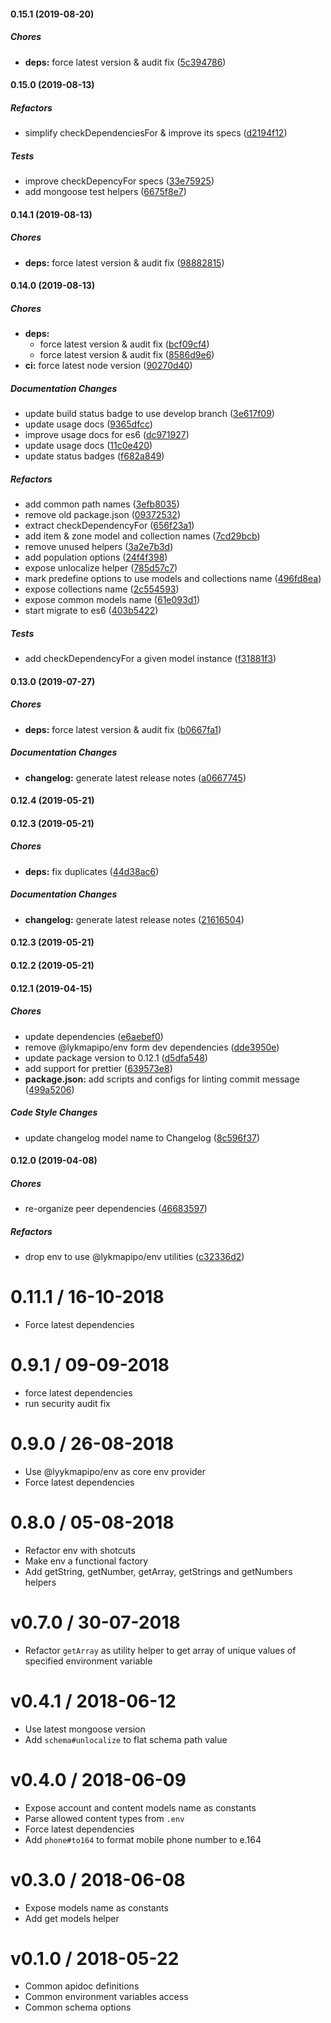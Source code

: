 #### 0.15.1 (2019-08-20)

##### Chores

* **deps:**  force latest version & audit fix ([5c394786](https://github.com/CodeTanzania/majifix-common/commit/5c3947867f325b4513c0ff211c037522d0018776))

#### 0.15.0 (2019-08-13)

##### Refactors

*  simplify checkDependenciesFor & improve its specs ([d2194f12](https://github.com/CodeTanzania/majifix-common/commit/d2194f122d5807ddffca08ab8162c3fc1c6b6b50))

##### Tests

*  improve checkDepencyFor specs ([33e75925](https://github.com/CodeTanzania/majifix-common/commit/33e75925166a125cfe0bbf652ff8c04da2368125))
*  add mongoose test helpers ([6675f8e7](https://github.com/CodeTanzania/majifix-common/commit/6675f8e7d28b22e78094a0f94300eb9497ea776f))

#### 0.14.1 (2019-08-13)

##### Chores

* **deps:**  force latest version & audit fix ([98882815](https://github.com/CodeTanzania/majifix-common/commit/98882815d814748b8c3fd17a7dc58de4f3c38a4b))

#### 0.14.0 (2019-08-13)

##### Chores

* **deps:**
  *  force latest version & audit fix ([bcf09cf4](https://github.com/CodeTanzania/majifix-common/commit/bcf09cf4bdf82c22c5fb4e469ce2d19a9b9deabb))
  *  force latest version & audit fix ([8586d9e6](https://github.com/CodeTanzania/majifix-common/commit/8586d9e65df6fc4944c7d3ebeb739aae351a69c7))
* **ci:**  force latest node version ([90270d40](https://github.com/CodeTanzania/majifix-common/commit/90270d4077898684086066b851375d1b27cd0db1))

##### Documentation Changes

*  update build status badge to use develop branch ([3e617f09](https://github.com/CodeTanzania/majifix-common/commit/3e617f09181fb980063e924c94f68d2ae1b3d701))
*  update usage docs ([9365dfcc](https://github.com/CodeTanzania/majifix-common/commit/9365dfccfbcc2238fb74f208b17fdb7c506a1e79))
*  improve usage docs for es6 ([dc971927](https://github.com/CodeTanzania/majifix-common/commit/dc971927ee4da2d6316c89a019d3b9b8bd1bc036))
*  update usage docs ([11c0e420](https://github.com/CodeTanzania/majifix-common/commit/11c0e4205c193dd1d185c34cd1eb77fe87cbac9b))
*  update status badges ([f682a849](https://github.com/CodeTanzania/majifix-common/commit/f682a849b8bb17e8107f5e02e9c987e0fe45e15d))

##### Refactors

*  add common path names ([3efb8035](https://github.com/CodeTanzania/majifix-common/commit/3efb80351a0ab91e79bb05539cb48288d59e8c2d))
*  remove old package.json ([09372532](https://github.com/CodeTanzania/majifix-common/commit/093725324cac01b6c834ace8147357af01fcc202))
*  extract checkDependencyFor ([656f23a1](https://github.com/CodeTanzania/majifix-common/commit/656f23a1e0f1150a7aa9be349dcc1a560e842a49))
*  add item & zone model and collection names ([7cd29bcb](https://github.com/CodeTanzania/majifix-common/commit/7cd29bcbf25fb3b2b8bb512e0f24c43b2397b840))
*  remove unused helpers ([3a2e7b3d](https://github.com/CodeTanzania/majifix-common/commit/3a2e7b3d6fd71cad5d382781fc1310b45a15ade5))
*  add population options ([24f4f398](https://github.com/CodeTanzania/majifix-common/commit/24f4f3986f662f0c652ee2e12370f5f72919d0b5))
*  expose unlocalize helper ([785d57c7](https://github.com/CodeTanzania/majifix-common/commit/785d57c78ba26de253e40c9a2e38c9ca5fa15d5a))
*  mark predefine options to use models and collections name ([496fd8ea](https://github.com/CodeTanzania/majifix-common/commit/496fd8ea75af129784822f089e60a9a51f6283d3))
*  expose collections name ([2c554593](https://github.com/CodeTanzania/majifix-common/commit/2c554593b99d6d979ecd5b7d91a349dc4eaa9524))
*  expose common models name ([61e093d1](https://github.com/CodeTanzania/majifix-common/commit/61e093d15b65c666bd6b71eb9b292dba80a99b61))
*  start migrate to es6 ([403b5422](https://github.com/CodeTanzania/majifix-common/commit/403b542255e783ac82959435d65e481a1e63cda0))

##### Tests

*  add checkDependencyFor a given model instance ([f31881f3](https://github.com/CodeTanzania/majifix-common/commit/f31881f3c792dc43852e2f0b1d111f13086925f0))

#### 0.13.0 (2019-07-27)

##### Chores

- **deps:** force latest version & audit fix ([b0667fa1](https://github.com/CodeTanzania/majifix-common/commit/b0667fa1770898dd4c01c77ae53dd185d2300d82))

##### Documentation Changes

- **changelog:** generate latest release notes ([a0667745](https://github.com/CodeTanzania/majifix-common/commit/a0667745bb504acf06c7d72ff624f1278b19a03b))

#### 0.12.4 (2019-05-21)

#### 0.12.3 (2019-05-21)

##### Chores

- **deps:** fix duplicates ([44d38ac6](https://github.com/CodeTanzania/majifix-common/commit/44d38ac60e99fab2c84be58e11039569b36fa901))

##### Documentation Changes

- **changelog:** generate latest release notes ([21616504](https://github.com/CodeTanzania/majifix-common/commit/21616504eb69ee98ca0ccbcdfc70de4ffb74c74c))

#### 0.12.3 (2019-05-21)

#### 0.12.2 (2019-05-21)

#### 0.12.1 (2019-04-15)

##### Chores

- update dependencies ([e6aebef0](https://github.com/CodeTanzania/majifix-common/commit/e6aebef05d90693c180c18616b9dcebbc16e5c1e))
- remove @lykmapipo/env form dev dependencies ([dde3950e](https://github.com/CodeTanzania/majifix-common/commit/dde3950e2f921afba36c5e63980a4a7d8b6f968d))
- update package version to 0.12.1 ([d5dfa548](https://github.com/CodeTanzania/majifix-common/commit/d5dfa548351cbebb5f9044005a22b79122868209))
- add support for prettier ([639573e8](https://github.com/CodeTanzania/majifix-common/commit/639573e85c179ef3409293b1cd3fb4112f009446))
- **package.json:** add scripts and configs for linting commit message ([499a5206](https://github.com/CodeTanzania/majifix-common/commit/499a5206bb88d6b5140f9d75790c59d4b59f17dd))

##### Code Style Changes

- update changelog model name to Changelog ([8c596f37](https://github.com/CodeTanzania/majifix-common/commit/8c596f3749053b45c94607774c55631fd2ff5980))

#### 0.12.0 (2019-04-08)

##### Chores

- re-organize peer dependencies ([46683597](https://github.com/CodeTanzania/majifix-common/commit/46683597f6ce8d89b2832eebce2c98c2cf79c1e3))

##### Refactors

- drop env to use @lykmapipo/env utilities ([c32336d2](https://github.com/CodeTanzania/majifix-common/commit/c32336d27aa0ea4e60812333e065fd2acc9b47cd))

# 0.11.1 / 16-10-2018

- Force latest dependencies

# 0.9.1 / 09-09-2018

- force latest dependencies
- run security audit fix

# 0.9.0 / 26-08-2018

- Use @lyykmapipo/env as core env provider
- Force latest dependencies

# 0.8.0 / 05-08-2018

- Refactor env with shotcuts
- Make env a functional factory
- Add getString, getNumber, getArray, getStrings and getNumbers helpers

# v0.7.0 / 30-07-2018

- Refactor `getArray` as utility helper to get array of unique values of specified environment variable

# v0.4.1 / 2018-06-12

- Use latest mongoose version
- Add `schema#unlocalize` to flat schema path value

# v0.4.0 / 2018-06-09

- Expose account and content models name as constants
- Parse allowed content types from `.env`
- Force latest dependencies
- Add `phone#to164` to format mobile phone number to e.164

# v0.3.0 / 2018-06-08

- Expose models name as constants
- Add get models helper

# v0.1.0 / 2018-05-22

- Common apidoc definitions
- Common environment variables access
- Common schema options
